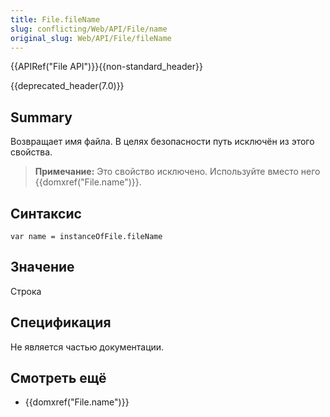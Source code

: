 ```yaml
---
title: File.fileName
slug: conflicting/Web/API/File/name
original_slug: Web/API/File/fileName
---
```

{{APIRef("File API")}}{{non-standard_header}}

{{deprecated_header(7.0)}}

## Summary

Возвращает имя файла. В целях безопасности путь исключён из этого свойства.

> **Примечание:** Это свойство исключено. Используйте вместо него {{domxref("File.name")}}.

## Синтаксис

```
var name = instanceOfFile.fileName
```

## Значение

Строка

## Спецификация

Не является частью документации.

## Смотреть ещё

- {{domxref("File.name")}}
